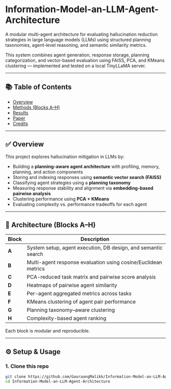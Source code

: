 # Information-Model-an-LLM-Agent-Architecture

A modular multi-agent architecture for evaluating hallucination reduction strategies in large language models (LLMs) using structured planning taxonomies, agent-level reasoning, and semantic similarity metrics.

This system combines agent generation, response storage, planning categorization, and vector-based evaluation using FAISS, PCA, and KMeans clustering — implemented and tested on a local TinyLLaMA server.

---
## 📚 Table of Contents

- [Overview](./README.md)
- [Methods (Blocks A–H)](./methods/)
- [Results](./results/)
- [Paper](./paper/)
- [Credits](./README.md#credits)

---

## ✅ Overview

This project explores hallucination mitigation in LLMs by:
- Building a **planning-aware agent architecture** with profiling, memory, planning, and action components
- Storing and indexing responses using **semantic vector search (FAISS)**
- Classifying agent strategies using a **planning taxonomy**
- Measuring response stability and alignment via **embedding-based pairwise analysis**
- Clustering performance using **PCA + KMeans**
- Evaluating complexity vs. performance tradeoffs for each agent

---

## 🧱 Architecture (Blocks A–H)

| Block | Description |
|-------|-------------|
| **A** | System setup, agent execution, DB design, and semantic search |
| **B** | Multi-agent response evaluation using cosine/Euclidean metrics |
| **C** | PCA-reduced task matrix and pairwise score analysis |
| **D** | Heatmaps of pairwise agent similarity |
| **E** | Per-agent aggregated metrics across tasks |
| **F** | KMeans clustering of agent pair performance |
| **G** | Planning taxonomy–aware clustering |
| **H** | Complexity-based agent ranking |

Each block is modular and reproducible.

---

## ⚙️ Setup & Usage

### 1. Clone this repo

```bash
git clone https://github.com/GauraangMalikk/Information-Model-an-LLM-Agent-Architecture.git
cd Information-Model-an-LLM-Agent-Architecture
